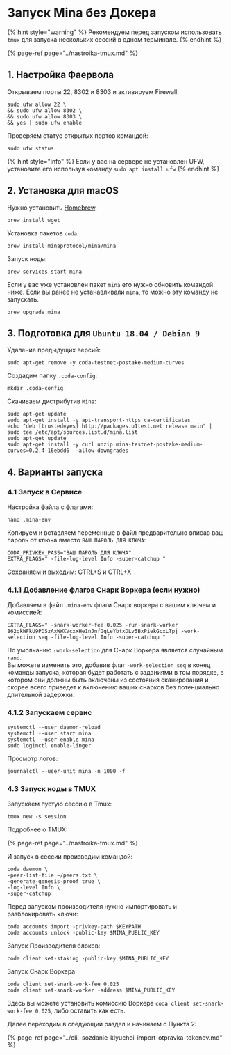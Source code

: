 # Запуск Mina без Докера

{% hint style="warning" %}
Рекомендуем перед запуском использовать `tmux` для запуска нескольких сессий в одном терминале.
{% endhint %}

{% page-ref page="../nastroika-tmux.md" %}

## 1. Настройка Фаервола

Открываем порты 22, 8302 и 8303 и активируем Firewall:

```text
sudo ufw allow 22 \
&& sudo ufw allow 8302 \
&& sudo ufw allow 8303 \
&& yes | sudo ufw enable
```

Проверяем статус открытых портов командой:

```text
sudo ufw status
```

{% hint style="info" %}
Если у вас на сервере не установлен UFW, установите его используя команду `sudo apt install ufw`
{% endhint %}

## 2. Установка для macOS

Нужно установить [Homebrew](https://brew.sh/).

```text
brew install wget
```

Установка пакетов `coda`.

```text
brew install minaprotocol/mina/mina
```

Запуск ноды:

```text
brew services start mina
```

Если у вас уже установлен пакет `mina` его нужно обновить командой ниже. Если вы ранее не устанавливали `mina`, то можно эту команду не запускать.

```text
brew upgrade mina
```

## 3. Подготовка для `Ubuntu 18.04 / Debian 9`

Удаление предыдущих версий:

```text
sudo apt-get remove -y coda-testnet-postake-medium-curves
```

Создадим папку `.coda-config`:

```text
mkdir .coda-config
```

Скачиваем дистрибутив `Mina`:

```text
sudo apt-get update
sudo apt-get install -y apt-transport-https ca-certificates
echo "deb [trusted=yes] http://packages.o1test.net release main" | sudo tee /etc/apt/sources.list.d/mina.list
sudo apt-get update
sudo apt-get install -y curl unzip mina-testnet-postake-medium-curves=0.2.4-16ebdd6 --allow-downgrades
```

## 4. Варианты запуска

### 4.1 Запуск в Сервисе

Настройка файла с флагами:

```text
nano .mina-env
```

Копируем и вставляем переменные в файл предварительно вписав ваш пароль от ключа вместо `ВАШ ПАРОЛЬ ДЛЯ КЛЮЧА`:

```text
CODA_PRIVKEY_PASS="ВАШ ПАРОЛЬ ДЛЯ КЛЮЧА"
EXTRA_FLAGS=" -file-log-level Info -super-catchup "
```

Сохраняем и выходим: CTRL+S и CTRL+X

### 4.1.1 Добавление флагов Снарк Воркера \(если нужно\)

Добавляем в файл `.mina-env` флаги Снарк воркера с вашим ключем и комиссией:

```text
EXTRA_FLAGS=" -snark-worker-fee 0.025 -run-snark-worker B62qkWFkU9PDSzAxWWXVcxxHe1nJnfGqLeYbtxDLv5BxPiekGcxLTpj -work-selection seq -file-log-level Info -super-catchup "
```

По умолчанию `-work-selection` для Снарк Воркера является случайным `rand`.  
Вы можете изменить это, добавив флаг `-work-selection seq` в конец команды запуска, которая будет работать с заданиями в том порядке, в котором они должны быть включены из состояния сканирования и скорее всего приведет к включению ваших снарков без потенциально длительной задержки.

### 4.1.2 Запускаем сервис

```text
systemctl --user daemon-reload
systemctl --user start mina
systemctl --user enable mina
sudo loginctl enable-linger
```

Просмотр логов:

```text
journalctl --user-unit mina -n 1000 -f
```

### 4.3 Запуск ноды в TMUX

Запускаем пустую сессию в Tmux:

```text
tmux new -s session
```

Подробнее о TMUX:

{% page-ref page="../nastroika-tmux.md" %}

И запуск в сессии производим командой:

```text
coda daemon \
-peer-list-file ~/peers.txt \
-generate-genesis-proof true \
-log-level Info \
-super-catchup
```

Перед запуском производителя нужно импортировать и разблокировать ключи:

```text
coda accounts import -privkey-path $KEYPATH
coda accounts unlock -public-key $MINA_PUBLIC_KEY
```

Запуск Производителя блоков:

```text
coda client set-staking -public-key $MINA_PUBLIC_KEY
```

Запуск Снарк Воркера:

```text
coda client set-snark-work-fee 0.025
coda client set-snark-worker -address $MINA_PUBLIC_KEY
```

Здесь вы можете установить комиссию Воркера `coda client set-snark-work-fee 0.025`, либо оставить как есть.

Далее переходим в следующий раздел и начинаем с Пункта 2:

{% page-ref page="../cli.-sozdanie-klyuchei-import-otpravka-tokenov.md" %}

